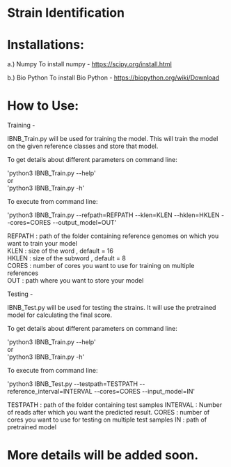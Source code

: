 # Strain Identification

# Installations:
a.) Numpy
To install numpy -  https://scipy.org/install.html

b.) Bio Python
To install Bio Python - https://biopython.org/wiki/Download

# How to Use:

Training -

IBNB_Train.py will be used for training the model. This will train the model on the given reference classes and store that model.

To get details about different parameters on command line:

'python3 IBNB_Train.py --help'  
or  
'python3 IBNB_Train.py -h'


To execute from command line:

'python3 IBNB_Train.py --refpath=REFPATH --klen=KLEN --hklen=HKLEN --cores=CORES --output_model=OUT'

REFPATH : path of the folder containing reference genomes on which you want to train your model   
KLEN    : size of the word , default = 16    
HKLEN   : size of the subword , default = 8    
CORES   : number of cores you want to use for training on multiple references      
OUT     : path where you want to store your model     



Testing - 

IBNB_Test.py will be used for testing the strains. It will use the pretrained model for calculating the final score.

To get details about different parameters on command line:

'python3 IBNB_Train.py --help'  
or  
'python3 IBNB_Train.py -h'

To execute from command line:

'python3 IBNB_Test.py --testpath=TESTPATH --reference_interval=INTERVAL --cores=CORES --input_model=IN'


TESTPATH  : path of the folder containing test samples
INTERVAL  : Number of reads after which you want the predicted result.
CORES     : number of cores you want to use for testing on multiple test samples
IN        : path of pretrained model





# More details will be added soon.

